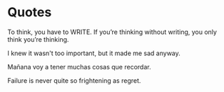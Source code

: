 # Quotes
To think, you have to WRITE. If you’re thinking without writing, you only think you’re thinking.

I knew it wasn't too important, but it made me sad anyway.

Mañana voy a tener muchas cosas que recordar.

Failure is never quite so frightening as regret.

